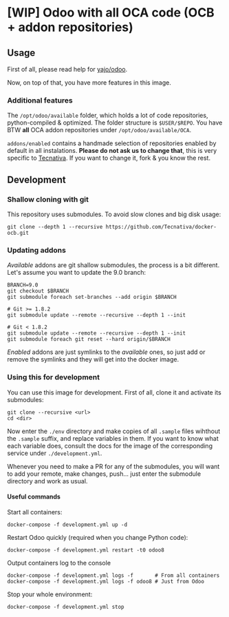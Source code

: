 # [WIP] Odoo with all OCA code (OCB + addon repositories)

## Usage

First of all, please read help for
[yajo/odoo](https://hub.docker.com/r/yajo/odoo/).

Now, on top of that, you have more features in this image.

### Additional features

The `/opt/odoo/available` folder, which holds a lot of code repositories,
python-compiled & optimized. The folder structure is `$USER/$REPO`. You have
BTW **all** OCA addon repositories under `/opt/odoo/available/OCA`.

`addons/enabled` contains a handmade selection of repositories enabled
by default in all instalations. **Please do not ask us to change that**, this
is very specific to [Tecnativa][]. If you want to change it, fork & you know
the rest.

## Development

### Shallow cloning with git

This repository uses submodules. To avoid slow clones and big disk usage:

    git clone --depth 1 --recursive https://github.com/Tecnativa/docker-ocb.git

### Updating addons

*Available* addons are git shallow submodules, the process is a bit different.
Let's assume you want to update the 9.0 branch:

    BRANCH=9.0
    git checkout $BRANCH
    git submodule foreach set-branches --add origin $BRANCH

    # Git >= 1.8.2
    git submodule update --remote --recursive --depth 1 --init  

    # Git < 1.8.2
    git submodule update --remote --recursive --depth 1 --init  
    git submodule foreach git reset --hard origin/$BRANCH

*Enabled* addons are just symlinks to the *available* ones, so just add or
remove the symlinks and they will get into the docker image.

### Using this for development

You can use this image for development. First of all, clone it and activate its
submodules:

    git clone --recursive <url>
    cd <dir>

Now enter the `./env` directory and make copies of all `.sample` files wihthout
the `.sample` suffix, and replace variables in them. If you want to know what
each variable does, consult the docs for the image of the corresponding service
under `./development.yml`.

Whenever you need to make a PR for any of the submodules, you will want to add
your remote, make changes, push... just enter the submodule directory and work
as usual.

#### Useful commands

Start all containers:

    docker-compose -f development.yml up -d

Restart Odoo quickly (required when you change Python code):

    docker-compose -f development.yml restart -t0 odoo8

Output containers log to the console

    docker-compose -f development.yml logs -f       # From all containers
    docker-compose -f development.yml logs -f odoo8 # Just from Odoo

Stop your whole environment:

    docker-compose -f development.yml stop

[Tecnativa]: https://www.tecnativa.com
